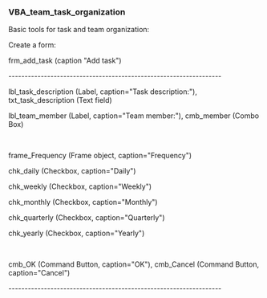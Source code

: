 <h3>VBA_team_task_organization</h3>

<p>Basic tools for task and team organization:<p>

<p>Create a form: <p>
  
<p>frm_add_task (caption "Add task")<p>

<p>------------------------------------------------------------------</p>
<p>lbl_task_description (Label, caption="Task description:"), txt_task_description  (Text field)</p>
<p>lbl_team_member (Label, caption="Team member:"),      cmb_member            (Combo Box)</p>
<br>
<p>frame_Frequency (Frame object, caption="Frequency")</p>
  <p>chk_daily     (Checkbox, caption="Daily")</p>
  <p>chk_weekly    (Checkbox, caption="Weekly")</p>
  <p>chk_monthly   (Checkbox, caption="Monthly")</p>
  <p>chk_quarterly (Checkbox, caption="Quarterly")</p>
  <p>chk_yearly    (Checkbox, caption="Yearly")</p>
<br>
<p>cmb_OK (Command Button, caption="OK"),     cmb_Cancel (Command Button, caption="Cancel")</p>
<p>------------------------------------------------------------------</p>
